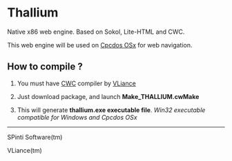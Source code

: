 # Thallium
Native x86 web engine. Based on Sokol, Lite-HTML and CWC.

This web engine will be used on [Cpcdos OSx](https://cpcdos.net) for web navigation.

## How to compile ?
1) You must have [CWC](https://github.com/VLiance/Cwc) compiler by [VLiance](https://github.com/VLiance)

2) Just download package, and launch **Make_THALLIUM.cwMake** 

3) This will generate **thallium.exe executable file**.
_Win32 executable compatible for Windows and Cpcdos OSx_

---

SPinti Software(tm)

VLiance(tm)

